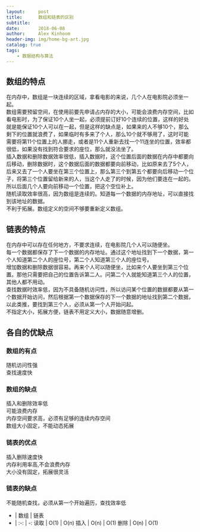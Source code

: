 ```yaml
---
layout:     post
title:      数组和链表的区别
subtitle:   
date:       2018-06-08
author:     Alex Kinhoom
header-img: img/home-bg-art.jpg
catalog: true
tags:
    - 数据结构与算法
---
```

## 数组的特点
在内存中，数组是一块连续的区域，拿看电影的来说，几个人在电影院必须坐一起。<br>
数组需要预留空间，在使用前要先申请占内存的大小，可能会浪费内存空间，比如看电影时，为了保证10个人坐一起，必须提前订好10个连续的位置，这样的好处就是能保证10个人可以在一起，但是这样的缺点是，如果来的人不够10个，那么剩下的位置就浪费了，如果临时有多来了个人，那么10个就不够用了，这时可能需要将第11个位置上的人挪走，或者是11个人重新去找一个11连坐的位置，效率都很低，如果没有找到符合要求的座位，那么就没法坐了。<br>
插入数据和删除数据效率很低，插入数据时，这个位置后面的数据在内存中都要向后移动，删除数据时，这个数据后面的数据都要向前移动，比如原来去了5个人，后来又去了一个人要坐在第三个位置上，那么第三个到第五个都要向后移动一个位子，将第三个位置留给新来的人，当这个人走了的时候，因为他们要连在一起的。所以后面几个人要向前移动一个位置，把这个空位补上。<br>
随机读取效率很高，因为数组是连续的。知道每一个数据的内存地址，可以直接找到该地址的数据。<br>
不利于拓展。数组定义的空间不够要重新定义数组。
## 链表的特点
在内存中可以存在任何地方，不要求连续，在电影院几个人可以随便坐。<br>
每一个数据都保存了下一个数据的内存地址。通过这个地址找到下一个数据，第一个人知道第二个人的座位号，第二个人知道第三个人的座位号。<br>
增加数据和删除数据很容易。再来个人可以随便坐，比如来个人要坐到第三个位置。那他只需要把自己的位置告诉第二人。问第二个人就能知道第三个人的位置，其他人都不用动。<br>
查找数据时效率低，因为不具备随机访问性，所以访问某个位置的数据都要从第一个数据开始访问，然后根据第一个数据保存的下一个数据的地址找到第二个数据，以此类推，要找到第三个人，必须从第一个人开始问起。<br>
不指定大小，拓展方便，链表不用定义大小，数据随意增删。
## 各自的优缺点
### 数组的有点
随机访问性强<br>
查找速度快
### 数组的缺点
插入和删除效率低<br>
可能浪费内存<br>
内存空间要求高，必须有足够的连续内存空间<br>
数组大小固定，不能动态拓展
### 链表的优点
插入删除速度快<br>
内存利用率高,不会浪费内存<br>
大小没有固定，拓展很灵活
### 链表的缺点
不能随机查找，必须从第一个开始遍历，查找效率低

- | 数组 | 链表
- | :-: | -:
读取 | O(1) | O(n)
插入 | O(n) | O(1)
删除 | O(n) | O(1)
